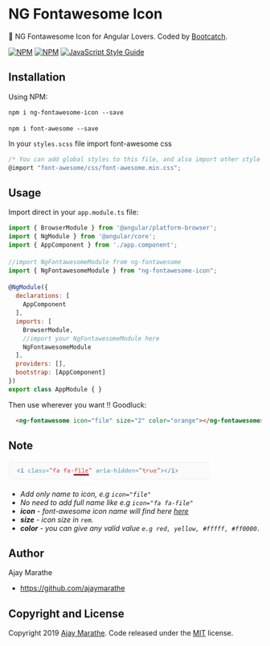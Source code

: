 # NG Fontawesome Icon
🍺 NG Fontawesome Icon for Angular Lovers. Coded by [Bootcatch](http://bootcatch.com).

[![NPM](https://img.shields.io/npm/v/ng-fontawesome-icon.svg)](https://www.npmjs.com/package/ng-fontawesome) 
[![NPM](https://img.shields.io/npm/dt/ng-fontawesome-icon.svg)](https://www.npmjs.com/package/ng-fontawesome) 
[![JavaScript Style Guide](https://img.shields.io/badge/code_style-standard-brightgreen.svg)](https://standardjs.com) 

## Installation
Using NPM:
```
npm i ng-fontawesome-icon --save

npm i font-awesome --save
```

In your `styles.scss` file import font-awesome css
```js
/* You can add global styles to this file, and also import other style files */
@import "font-awesome/css/font-awesome.min.css";

```

## Usage
Import direct in your `app.module.ts` file:
```js
import { BrowserModule } from '@angular/platform-browser';
import { NgModule } from '@angular/core';
import { AppComponent } from './app.component';

//import NgFontawesomeModule from ng-fontawesome
import { NgFontawesomeModule } from "ng-fontawesome-icon";

@NgModule({
  declarations: [
    AppComponent
  ],
  imports: [
    BrowserModule,
    //import your NgFontawesomeModule here
    NgFontawesomeModule
  ],
  providers: [],
  bootstrap: [AppComponent]
})
export class AppModule { }
```

Then use wherever you want !! Goodluck:
```html
  <ng-fontawesome icon="file" size="2" color="orange"></ng-fontawesome>
```

## Note
[![ng-fontawesome](https://raw.githubusercontent.com/ajaymarathe/image-store/master/vue-fontawesome/img2.png)](https://github.com/ajaymarathe/ng-fontawesome)
- *Add only name to icon, e.g `icon="file"`*
- *No need to add full name like e.g `icon="fa fa-file"`*
- ***icon** - font-awesome icon name will find here [here](https://fontawesome.com/v4.7.0/icons/)*
- ***size** - icon size in `rem`.*
- ***color** - you can give any valid value `e.g red, yellow, #fffff, #ff0000.`*

## Author

Ajay Marathe

+ https://github.com/ajaymarathe

## Copyright and License

Copyright 2019 [Ajay Marathe](https://github.com/ajaymarathe). Code released under the [MIT](https://github.com/ajaymarathe/ng-fontawesome/blob/master/LICENSE) license.
